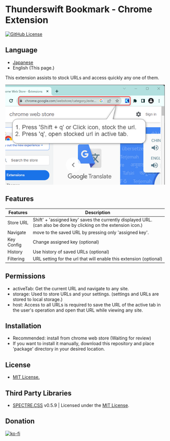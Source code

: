 # Thunderswift Bookmark - Chrome Extension

[![GitHub License](https://img.shields.io/badge/license-MIT-blue.svg)](https://github.com/signak/thunderswift_bookmark/blob/master/LICENSE)
<!-- ![Chrome Web Store Version](https://img.shields.io/chrome-web-store/v/lfoloedjefmpcdfmllnppimdejojllbf)
![Chrome Web Store](https://img.shields.io/chrome-web-store/rating/lfoloedjefmpcdfmllnppimdejojllbf)
![Chrome Web Store Users](https://img.shields.io/chrome-web-store/users/lfoloedjefmpcdfmllnppimdejojllbf) -->

## Language

- [Japanese](https://github.com/signak/thunderswift_bookmark/blob/master/docs/ja/readme.md)
- English (This page.)

This extension assists to stock URLs and access quickly any one of them.

![screenshot](docs/en/screenshot.png)

## Features

| Features   | Description |
| ---        | --- |
| Store URL  | Shift' + 'assigned key' saves the currently displayed URL. (can also be done by clicking on the extension icon.) |
| Navigate   | move to the saved URL by pressing only 'assigned key'. |
| Key Config | Change assigned key (optional) |
| History    | Use history of saved URLs (optional) |
| Filtering  | URL setting for the url that will enable this extension (optional) |

## Permissions

- activeTab: Get the current URL and navigate to any site.
- storage: Used to store URLs and your settings. (settings and URLs are stored to local storage.)
- host: Access to all URLs is required to save the URL of the active tab in the user's operation and open that URL while viewing any site.

## Installation

<!-- - Recommended: install from [chrome web store](https://chrome.google.com/webstore/detail/thunderswift_bookmark/lfoloedjefmpcdfmllnppimdejojllbf) -->
- Recommended: install from chrome web store (Waiting for review)
- If you want to install it manually, download this repository and place 'package' directory in your desired location.

## License

- [MIT License.](https://github.com/signak/thunderswift_bookmark/blob/master/LICENSE)

## Third Party Libraries

- [SPECTRE.CSS](https://picturepan2.github.io/spectre/index.html) v0.5.9 | Licensed under the [MIT License](https://github.com/picturepan2/spectre/blob/master/LICENSE).

## Donation

[![ko-fi](https://ko-fi.com/img/githubbutton_sm.svg)](https://ko-fi.com/K3K1QBWWG)
